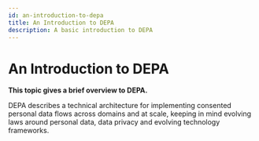 ```yaml
---
id: an-introduction-to-depa
title: An Introduction to DEPA
description: A basic introduction to DEPA
---
```


# An Introduction to DEPA

**This topic gives a brief overview to DEPA.**

DEPA describes a technical architecture for implementing consented personal data flows across domains and at scale, keeping in mind evolving laws around personal data, data privacy and evolving technology frameworks.
